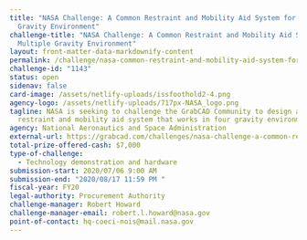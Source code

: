 ```yaml
---
title: "NASA Challenge: A Common Restraint and Mobility Aid System for Multiple
  Gravity Environment"
challenge-title: "NASA Challenge: A Common Restraint and Mobility Aid System for
  Multiple Gravity Environment"
layout: front-matter-data-markdownify-content
permalink: /challenge/nasa-common-restraint-and-mobility-aid-system-for-multiple-gravity-environment/
challenge-id: "1143"
status: open
sidenav: false
card-image: /assets/netlify-uploads/issfoothold2-4.png
agency-logo: /assets/netlify-uploads/717px-NASA_logo.png
tagline: NASA is seeking to challenge the GrabCAD Community to design a common
  restraint and mobility aid system that works in four gravity environments.
agency: National Aeronautics and Space Administration
external-url: https://grabcad.com/challenges/nasa-challenge-a-common-restraint-and-mobility-aid-system-for-multiple-gravity-environments
total-prize-offered-cash: $7,000
type-of-challenge:
  - Technology demonstration and hardware
submission-start: 2020/07/06 9:00 AM
submission-end: "2020/08/17 11:59 PM "
fiscal-year: FY20
legal-authority: Procurement Authority
challenge-manager: Robert Howard
challenge-manager-email: robert.l.howard@nasa.gov
point-of-contact: hq-coeci-nois@mail.nasa.gov
---
```

